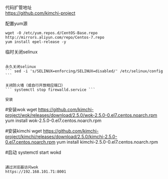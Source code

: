 代码扩管地址  
https://github.com/kimchi-project  

配置yum源  
```
wget -O /etc/yum.repos.d/CentOS-Base.repo http://mirrors.aliyun.com/repo/Centos-7.repo
yum install epel-release -y
```  

临时关闭selinux  
``` setenforce 0  
	
永久关闭selinux  
``` sed -i 's/SELINUX=enforcing/SELINUX=disabled/' /etc/selinux/config ```  

关闭防火墙（或自行开放相应端口）  
``` systemctl stop firewalld.service ```  

安装  
```
#安装wok
wget https://github.com/kimchi-project/wok/releases/download/2.5.0/wok-2.5.0-0.el7.centos.noarch.rpm
yum install wok-2.5.0-0.el7.centos.noarch.rpm

#安装kimchi
wget https://github.com/kimchi-project/kimchi/releases/download/2.5.0/kimchi-2.5.0-0.el7.centos.noarch.rpm
yum install kimchi-2.5.0-0.el7.centos.noarch.rpm

#启动
systemctl start wokd
```  

通过浏览器访问wok  
https://192.168.101.71:8001  
